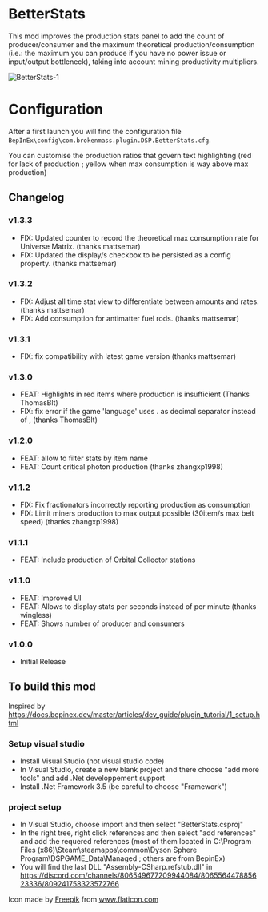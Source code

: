 # BetterStats

This mod improves the production stats panel to add the count of producer/consumer and the maximum theoretical production/consumption (i.e.: the maximum you can produce if you have no power issue or input/output bottleneck), taking into account mining productivity multipliers.

![BetterStats-1](https://github.com/DysonSphereMod/QOL/blob/master/BetterStats/screenshot.jpg?raw=true)

# Configuration

After a first launch you will find the configuration file `BepInEx\config\com.brokenmass.plugin.DSP.BetterStats.cfg`.

You can customise the production ratios that govern text highlighting (red for lack of production ; yellow when max consumption is way above max production)

## Changelog

### v1.3.3

-   FIX: Updated counter to record the theoretical max consumption rate for Universe Matrix. (thanks mattsemar)
-   FIX: Updated the display/s checkbox to be persisted as a config property. (thanks mattsemar)

### v1.3.2

-   FIX: Adjust all time stat view to differentiate between amounts and rates. (thanks mattsemar)
-   FIX: Add consumption for antimatter fuel rods. (thanks mattsemar)

### v1.3.1

-   FIX: fix compatibility with latest game version (thanks mattsemar)

### v1.3.0

-   FEAT: Highlights in red items where production is insufficient (Thanks ThomasBlt)
-   FIX: fix error if the game 'language' uses . as decimal separator instead of , (thanks ThomasBlt)

### v1.2.0

-   FEAT: allow to filter stats by item name
-   FEAT: Count critical photon production (thanks zhangxp1998)

### v1.1.2

-   FIX: Fix fractionators incorrectly reporting production as consumption
-   FIX: Limit miners production to max output possible (30item/s max belt speed) (thanks zhangxp1998)

### v1.1.1

-   FEAT: Include production of Orbital Collector stations

### v1.1.0

-   FEAT: Improved UI
-   FEAT: Allows to display stats per seconds instead of per minute (thanks wingless)
-   FEAT: Shows number of producer and consumers

### v1.0.0

-   Initial Release

## To build this mod

Inspired by https://docs.bepinex.dev/master/articles/dev_guide/plugin_tutorial/1_setup.html

### Setup visual studio

-   Install Visual Studio (not visual studio code)
-   In Visual Studio, create a new blank project and there choose "add more tools" and add .Net developpement support
-   Install .Net Framework 3.5 (be careful to choose "Framework")

### project setup

-   In Visual Studio, choose import and then select "BetterStats.csproj"
-   In the right tree, right click references and then select "add references" and add the requered references (most of them located in C:\Program Files (x86)\Steam\steamapps\common\Dyson Sphere Program\DSPGAME_Data\Managed ; others are from BepinEx)
-   You will find the last DLL "Assembly-CSharp.refstub.dll" in https://discord.com/channels/806549677209944084/806556447885623336/809241758323572766

<div>Icon made by <a href="https://www.freepik.com" title="Freepik">Freepik</a> from <a href="https://www.flaticon.com/" title="Flaticon">www.flaticon.com</a></div>
